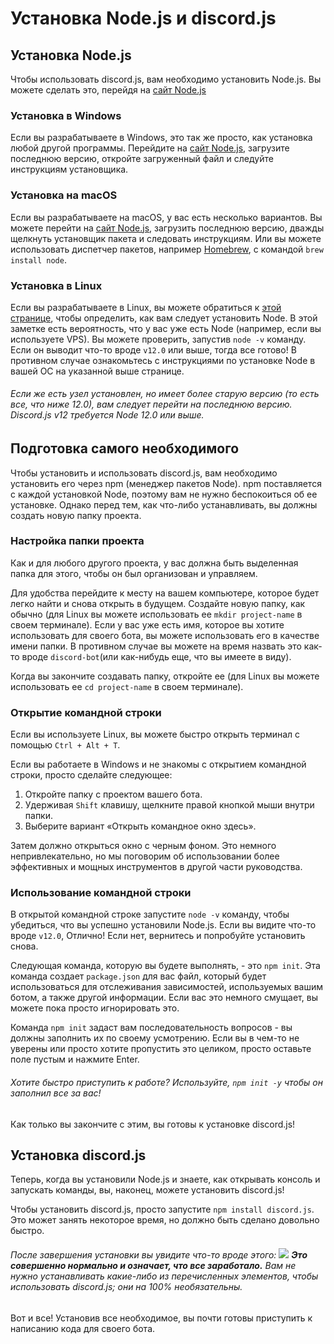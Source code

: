 # Установка Node.js и discord.js
## Установка Node.js
Чтобы использовать discord.js, вам необходимо установить Node.js. Вы можете сделать это, перейдя на [сайт Node.js](https://nodejs.org/)
### Установка в Windows
Если вы разрабатываете в Windows, это так же просто, как установка любой другой программы. Перейдите на [сайт Node.js](https://nodejs.org/), загрузите последнюю версию, откройте загруженный файл и следуйте инструкциям установщика.
### Установка на macOS
Если вы разрабатываете на macOS, у вас есть несколько вариантов. Вы можете перейти на [сайт Node.js](https://nodejs.org/), загрузить последнюю версию, дважды щелкнуть установщик пакета и следовать инструкциям. Или вы можете использовать диспетчер пакетов, например [Homebrew](https://brew.sh/), с командой `brew install node`.
### Установка в Linux
Если вы разрабатываете в Linux, вы можете обратиться к [этой странице](https://nodejs.org/), чтобы определить, как вам следует установить Node.
В этой заметке есть вероятность, что у вас уже есть Node (например, если вы используете VPS). Вы можете проверить, запустив `node -v` команду. Если он выводит что-то вроде `v12.0` или выше, тогда все готово! В противном случае ознакомьтесь с инструкциями по установке Node в вашей ОС на указанной выше странице.
###### Если же есть узел установлен, но имеет более старую версию (то есть все, что ниже 12.0), вам следует перейти на последнюю версию. Discord.js v12 требуется Node 12.0 или выше.
## Подготовка самого необходимого
Чтобы установить и использовать discord.js, вам необходимо установить его через npm (менеджер пакетов Node). npm поставляется с каждой установкой Node, поэтому вам не нужно беспокоиться об ее установке. Однако перед тем, как что-либо устанавливать, вы должны создать новую папку проекта.
### Настройка папки проекта
Как и для любого другого проекта, у вас должна быть выделенная папка для этого, чтобы он был организован и управляем.

Для удобства перейдите к месту на вашем компьютере, которое будет легко найти и снова открыть в будущем. Создайте новую папку, как обычно (для Linux вы можете использовать ее `mkdir project-name` в своем терминале). Если у вас уже есть имя, которое вы хотите использовать для своего бота, вы можете использовать его в качестве имени папки. В противном случае вы можете на время назвать это как-то вроде `discord-bot`(или как-нибудь еще, что вы имеете в виду).

Когда вы закончите создавать папку, откройте ее (для Linux вы можете использовать ее `cd project-name` в своем терминале).
### Открытие командной строки
Если вы используете Linux, вы можете быстро открыть терминал с помощью `Ctrl + Alt + T`.

Если вы работаете в Windows и не знакомы с открытием командной строки, просто сделайте следующее:

1. Откройте папку с проектом вашего бота.
2. Удерживая `Shift` клавишу, щелкните правой кнопкой мыши внутри папки.
3. Выберите вариант «Открыть командное окно здесь».

Затем должно открыться окно с черным фоном. Это немного непривлекательно, но мы поговорим об использовании более эффективных и мощных инструментов в другой части руководства.
### Использование командной строки
В открытой командной строке запустите `node -v` команду, чтобы убедиться, что вы успешно установили Node.js. Если вы видите что-то вроде `v12.0`, Отлично! Если нет, вернитесь и попробуйте установить снова.

Следующая команда, которую вы будете выполнять, - это `npm init`. Эта команда создает `package.json` для вас файл, который будет использоваться для отслеживания зависимостей, используемых вашим ботом, а также другой информации. Если вас это немного смущает, вы можете пока просто игнорировать это.

Команда `npm init` задаст вам последовательность вопросов - вы должны заполнить их по своему усмотрению. Если вы в чем-то не уверены или просто хотите пропустить это целиком, просто оставьте поле пустым и нажмите Enter.
###### Хотите быстро приступить к работе? Используйте, `npm init -y` чтобы он заполнил все за вас!
Как только вы закончите с этим, вы готовы к установке discord.js!
## Установка discord.js
Теперь, когда вы установили Node.js и знаете, как открывать консоль и запускать команды, вы, наконец, можете установить discord.js!

Чтобы установить discord.js, просто запустите `npm install discord.js`. Это может занять некоторое время, но должно быть сделано довольно быстро.
###### После завершения установки вы увидите что-то вроде этого: ![](https://discordjs.guide/assets/img/BbcuyJ6.9ae33cf3.png) **Это совершенно нормально и означает, что все заработало.** Вам не нужно устанавливать какие-либо из перечисленных элементов, чтобы использовать discord.js; они на 100% необязательны.
Вот и все! Установив все необходимое, вы почти готовы приступить к написанию кода для своего бота.